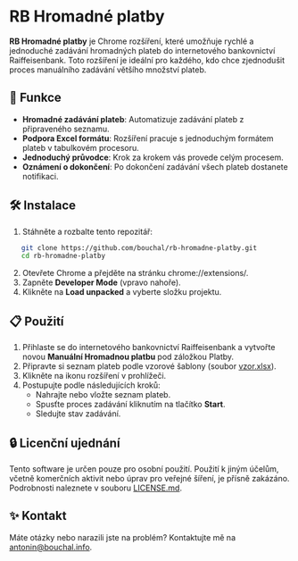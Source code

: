 # RB Hromadné platby

**RB Hromadné platby** je Chrome rozšíření, které umožňuje rychlé a jednoduché zadávání hromadných plateb do internetového bankovnictví Raiffeisenbank. Toto rozšíření je ideální pro každého, kdo chce zjednodušit proces manuálního zadávání většího množství plateb.

## 🚀 Funkce

- **Hromadné zadávání plateb**: Automatizuje zadávání plateb z připraveného seznamu.
- **Podpora Excel formátu**: Rozšíření pracuje s jednoduchým formátem plateb v tabulkovém procesoru.
- **Jednoduchý průvodce**: Krok za krokem vás provede celým procesem.
- **Oznámení o dokončení**: Po dokončení zadávání všech plateb dostanete notifikaci.

## 🛠️ Instalace

1. Stáhněte a rozbalte tento repozitář:
```bash
   git clone https://github.com/bouchal/rb-hromadne-platby.git
   cd rb-hromadne-platby
```

2. Otevřete Chrome a přejděte na stránku chrome://extensions/.
3. Zapněte **Developer Mode** (vpravo nahoře).
4. Klikněte na **Load unpacked** a vyberte složku projektu.

## 📋 Použití

1. Přihlaste se do internetového bankovnictví Raiffeisenbank a vytvořte novou **Manuální Hromadnou platbu** pod záložkou Platby.
2. Připravte si seznam plateb podle vzorové šablony (soubor [vzor.xlsx](vzor.xlsx)).
3. Klikněte na ikonu rozšíření v prohlížeči.
4. Postupujte podle následujících kroků:
    - Nahrajte nebo vložte seznam plateb.
    - Spusťte proces zadávání kliknutím na tlačítko **Start**.
    - Sledujte stav zadávání.


## 🔒 Licenční ujednání

Tento software je určen pouze pro osobní použití. Použití k jiným účelům, včetně komerčních aktivit nebo úprav pro veřejné šíření, je přísně zakázáno. Podrobnosti naleznete v souboru [LICENSE.md](LICENSE.md).

## ✨ Kontakt

Máte otázky nebo narazili jste na problém? Kontaktujte mě na [antonin@bouchal.info](mailto:antonin@bouchal.info).
